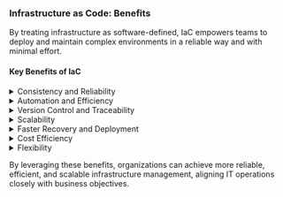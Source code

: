 ### Infrastructure as Code: Benefits

By treating infrastructure as software-defined, IaC empowers teams to deploy and maintain complex environments in a reliable way and with minimal effort.

#### Key Benefits of IaC

<details>
  <summary>Consistency and Reliability</summary>
  IaC ensures consistency across environments. You can use code to define infrastructure components. This minimizes the chance for human error, and environments such as development, staging, and production can be set up identically. This reduces the risk of bugs and unexpected issues caused by mismatched configurations.
</details>

<details>
  <summary>Automation and Efficiency</summary>
  IaC enables you to automate infrastructure provisioning and updating, significantly reducing the time needed to deploy and configure resources. This ensures you can apply the same configuration across multiple environments, reducing discrepancies. Tasks that traditionally took hours or days can now be completed in minutes with IaC scripts.
</details>

<details>
  <summary>Version Control and Traceability</summary>
  Like application code, infrastructure configuration code can be stored in version control systems like Git. This allows you to track changes over time, collaborate with team members, and easily roll back to previous versions should any issues arise.
</details>

<details>
  <summary>Scalability</summary>
  With IaC, scaling infrastructure is seamless. You can use scripts to define resources for multiple environments or scale your infrastructure up or down as needed without manual intervention, making it ideal for handling dynamic workloads in modern cloud environments.
</details>

<details>
  <summary>Faster Recovery and Deployment</summary>
  In the event of a failure, you can quickly recreate infrastructure using pre-existing configuration files, ensuring faster recovery from outages or failures. IaC also allows infrastructure to be tested just like application code. You can use tools to validate configurations before they are applied, reducing the likelihood of errors in production environments. This reduces downtime and accelerates the deployment of new features for testing or production.
</details>

<details>
  <summary>Cost Efficiency</summary>
  Automation reduces the need for manual labor, lowering operational costs. Additionally, efficient resource management helps optimize expenses, especially in cloud environments where you pay for what you use.
</details>

<details>
  <summary>Flexibility</summary>
  IaC is platform-agnostic and works across various cloud providers, such as AWS, Azure, or GCP, and on-premises systems. It gives you the flexibility to deploy infrastructure in diverse environments using the same tools and practices.
</details>

By leveraging these benefits, organizations can achieve more reliable, efficient, and scalable infrastructure management, aligning IT operations closely with business objectives.




